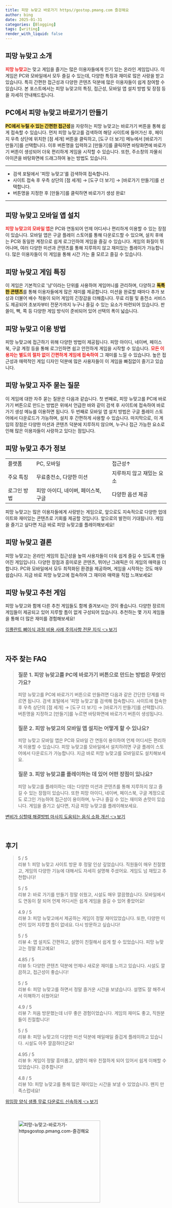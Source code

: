 ```yaml
---
title: 피망 뉴맞고 바로가기 https//gostop.pmang.com 즐겅해요
author: bing
date: 2025-01-31
categories: [Blogging]
tags: [writing]
render_with_liquid: false
---
```



<h2 id='피망 뉴맞고 소개'>피망 뉴맞고 소개</h2>

<p><b><span style="color: #ee2323;">피망 뉴맞고</span></b>는 맞고 게임을 즐기는 많은 이용자들에게 인기 있는 온라인 게임입니다. 이 게임은 PC와 모바일에서 모두 즐길 수 있는데, 다양한 특징과 재미로 많은 사랑을 받고 있습니다. 특히 간편한 접근성과 다양한 콘텐츠 덕분에 많은 이용자들이 쉽게 참여할 수 있습니다. 본 포스트에서는 피망 뉴맞고의 특징, 접근성, 모바일 앱 설치 방법 및 장점 등을 자세히 안내해드립니다.</p>

<h2 id='피망 뉴맞고 바로가기 만들기'>PC에서 피망 뉴맞고 바로가기 만들기</h2>

<p><b><span style="background-color: #ffe066;">PC에서 누릴 수 있는 간편한 접근성</span></b>을 자랑하는 피망 뉴맞고는 바로가기 버튼을 통해 쉽게 접속할 수 있습니다. 먼저 피망 뉴맞고를 검색하여 해당 사이트에 들어가신 후, 페이지 우측 상단에 위치한 [점 세개] 버튼을 클릭하고, [도구 더 보기] 메뉴에서 [바로가기 만들기]를 선택합니다. 이후 버튼명을 입력하고 [만들기]를 클릭하면 바탕화면에 바로가기 버튼이 생성되어 더욱 편리하게 게임을 시작할 수 있습니다. 또한, 주소창의 자물쇠 아이콘을 바탕화면에 드래그하여 놓는 방법도 있습니다.</p>

<hr />

<ul>
    <li>검색 포털에서 '피망 뉴맞고'를 검색하여 접속합니다.</li>
    <li>사이트 접속 후 우측 상단의 [점 세개] → [도구 더 보기] → [바로가기 만들기]를 선택합니다.</li>
    <li>버튼명을 지정한 후 [만들기]를 클릭하면 바로가기 생성 완료!</li>
</ul>

<hr />

<h2 id='피망 뉴맞고 모바일 앱 설치'>피망 뉴맞고 모바일 앱 설치</h2>

<p><b><span style="color: #ee2323;">피망 뉴맞고의 모바일 앱</span></b>은 PC와 연동되어 언제 어디서나 편리하게 이용할 수 있는 장점이 있습니다. 모바일 앱은 구글 플레이 스토어를 통해 다운로드할 수 있으며, 설치 후에는 PC와 동일한 계정으로 쉽게 로그인하여 게임을 즐길 수 있습니다. 게임의 화질이 뛰어나며, 여러 다양한 미션과 콘텐츠를 통해 지루하지 않고 재미있는 플레이가 가능합니다. 많은 이용자들이 이 게임을 통해 시간 가는 줄 모르고 즐길 수 있습니다.</p>

<h2 id='피망 뉴맞고 게임 특징'>피망 뉴맞고 게임 특징</h2>

<p>이 게임은 기본적으로 '냥'이라는 단위를 사용하여 게임머니를 관리하며, 다양하고 <b><span style="background-color: #ffe066;">독특한 콘텐츠</span></b>를 통해 이용자들에게 많은 재미를 제공합니다. 미션을 완료할 때마다 추가 보상과 더불어 배수 적용이 되어 게임의 긴장감을 더해줍니다. 무료 리필 및 충전소 서비스도 제공되어 초보자부터 전문가까지 누구나 즐길 수 있는 요소가 마련되어 있습니다. 판쓸이, 뻑, 쪽 등 다양한 게임 방식이 준비되어 있어 선택의 폭이 넓습니다.</p>

<h2 id='피망 뉴맞고 이용 방법'>피망 뉴맞고 이용 방법</h2>

<p>피망 뉴맞고에 접근하기 위해 다양한 방법이 제공됩니다. 피망 아이디, 네이버, 페이스북, 구글 계정 등을 통해 로그인하면 쉽고 안전하게 게임을 시작할 수 있습니다. <b><span style="color: #ee2323;">모든 이용자는 별도의 절차 없이 간편하게 게임에 접속하여</span></b> 그 재미를 느낄 수 있습니다. 높은 접근성과 매력적인 게임 디자인 덕분에 많은 사용자들이 이 게임을 빠짐없이 즐기고 있습니다.</p>

<h2 id='피망 뉴맞고 자주 묻는 질문'>피망 뉴맞고 자주 묻는 질문</h2>

<p>이 게임에 대한 자주 묻는 질문은 다음과 같습니다. 첫 번째로, 피망 뉴맞고를 PC에 바로가기 버튼으로 만드는 방법은 위에서 언급한 바와 같이 검색 후 사이트에 접속하여 바로가기 생성 메뉴를 이용하면 됩니다. 두 번째로 모바일 앱 설치 방법은 구글 플레이 스토어에서 다운로드가 가능하며, 설치 후 간편하게 사용할 수 있습니다. 마지막으로, 이 게임의 장점은 다양한 미션과 콘텐츠 덕분에 지루하지 않으며, 누구나 접근 가능한 요소로 인해 많은 이용자들이 사랑하고 있다는 점입니다.</p>

<h2 id='피망 뉴맞고 추가 정보'>피망 뉴맞고 추가 정보</h2>

<table>
    <tr>
        <td>플랫폼</td>
        <td>PC, 모바일</td>
        <td>접근성↑</td>
    </tr>
    <tr>
        <td>주요 특징</td>
        <td>무료충전소, 다양한 미션</td>
        <td>지루하지 않고 재밌는 요소</td>
    </tr>
    <tr>
        <td>로그인 방법</td>
        <td>피망 아이디, 네이버, 페이스북, 구글</td>
        <td>다양한 옵션 제공</td>
    </tr>
</table>

<p>피망 뉴맞고는 많은 이용자들에게 사랑받는 게임으로, 앞으로도 지속적으로 다양한 업데이트와 재미있는 콘텐츠로 기회를 제공할 것입니다. 앞으로의 발전이 기대됩니다. 게임을 즐기고 싶다면 지금 바로 피망 뉴맞고를 플레이해보세요!</p>

<h2 id='피망 뉴맞고 결론'>피망 뉴맞고 결론</h2>

<p>피망 뉴맞고는 온라인 게임의 접근성을 높여 사용자들이 더욱 쉽게 즐길 수 있도록 만들어진 게임입니다. 다양한 장점과 흥미로운 콘텐츠, 뛰어난 그래픽은 이 게임의 매력을 더합니다. PC와 모바일에서 모두 최적화된 환경을 제공하며, 게임을 시작하는 것도 매우 쉽습니다. 지금 바로 피망 뉴맞고에 접속하여 그 재미와 매력을 직접 느껴보세요!</p>

<h2 id='피망 뉴맞고 추천 게임'>피망 뉴맞고 추천 게임</h2>

<p>피망 뉴맞고와 함께 다른 추천 게임들도 함께 즐겨보시는 것이 좋습니다. 다양한 장르의 게임들이 제공되고 있어 지루할 틈이 없게 구성되어 있습니다. 추천하는 몇 가지 게임들을 통해 더 많은 재미를 경험해보세요!</p>


<p><a class="click-button" title="임플란트 뼈이식 과정 비용 사례 주의사항 전문 지식" href="https://afficreate.github.io/posts/%EC%9E%84%ED%94%8C%EB%9E%80%ED%8A%B8-%EB%BC%88%EC%9D%B4%EC%8B%9D-%EA%B3%BC%EC%A0%95-%EB%B9%84%EC%9A%A9-%EC%82%AC%EB%A1%80-%EC%A3%BC%EC%9D%98%EC%82%AC%ED%95%AD-%EC%A0%84%EB%AC%B8-%EC%A7%80%EC%8B%9D/" rel="dofollow">임플란트 뼈이식 과정 비용 사례 주의사항 전문 지식 👈 보기</a></p><br>
<h2 id='자주_찾는_FAQ'>자주 찾는 FAQ</h2>
<div itemscope="" itemtype="https://schema.org/FAQPage">
<blockquote>
<div itemscope="" itemprop="mainEntity" itemtype="https://schema.org/Question">
<h3 itemprop="name">질문 1. 피망 뉴맞고를 PC에 바로가기 버튼으로 만드는 방법은 무엇인가요?</h3>
<div itemscope="" itemprop="acceptedAnswer" itemtype="https://schema.org/Answer">
<span itemprop="text">
<p>피망 뉴맞고를 PC에 바로가기 버튼으로 만들려면 다음과 같은 간단한 단계를 따르면 됩니다. 검색 포털에서 '피망 뉴맞고'를 검색해 접속합니다. 사이트에 접속한 후 우측 상단의 [점 세개] → [도구 더 보기] → [바로가기 만들기]를 선택합니다. 버튼명을 지정하고 [만들기]를 누르면 바탕화면에 바로가기 버튼이 생성됩니다.</p>
</span>
</div>
</div>
<div itemscope="" itemprop="mainEntity" itemtype="https://schema.org/Question">
<h3 itemprop="name">질문 2. 피망 뉴맞고의 모바일 앱 설치는 어떻게 할 수 있나요?</h3>
<div itemscope="" itemprop="acceptedAnswer" itemtype="https://schema.org/Answer">
<span itemprop="text">
<p>피망 뉴맞고 모바일 앱은 PC와 모바일 간 연동이 용이하여 언제 어디서든 편리하게 이용할 수 있습니다. 피망 뉴맞고를 모바일에서 설치하려면 구글 플레이 스토어에서 다운로드가 가능합니다. 지금 바로 피망 뉴맞고를 모바일로도 설치해보세요.</p>
</span>
</div>
</div>
<div itemscope="" itemprop="mainEntity" itemtype="https://schema.org/Question">
<h3 itemprop="name">질문 3. 피망 뉴맞고를 플레이하는 데 있어 어떤 장점이 있나요?</h3>
<div itemscope="" itemprop="acceptedAnswer" itemtype="https://schema.org/Answer">
<span itemprop="text">
<p>피망 뉴맞고를 플레이하는 데는 다양한 미션과 콘텐츠를 통해 지루하지 않고 즐길 수 있는 장점이 있습니다. 또한 피망 아이디, 네이버, 페이스북, 구글 계정으로도 로그인 가능하여 접근성이 용이하며, 누구나 즐길 수 있는 재미와 손맛이 있습니다. 게임을 즐기고 싶다면, 지금 피망 뉴맞고를 플레이해보세요.</p>
</span>
</div>
</div>
</blockquote>
</div>
<p><a class="click-button" title="변비가 심할때 해결방법 마사지 도움되는 음식 소화 개선" href="https://afficreate.github.io/posts/%EB%B3%80%EB%B9%84%EA%B0%80-%EC%8B%AC%ED%95%A0%EB%95%8C-%ED%95%B4%EA%B2%B0%EB%B0%A9%EB%B2%95-%EB%A7%88%EC%82%AC%EC%A7%80-%EB%8F%84%EC%9B%80%EB%90%98%EB%8A%94-%EC%9D%8C%EC%8B%9D-%EC%86%8C%ED%99%94-%EA%B0%9C%EC%84%A0/" rel="dofollow">변비가 심할때 해결방법 마사지 도움되는 음식 소화 개선 👈 보기</a></p><br>
<h2 id='후기'>후기</h2>
<div itemscope itemtype="https://schema.org/Product">
  <blockquote>
  <div itemprop="review" itemscope itemtype="https://schema.org/Review">
      <div itemprop="reviewRating" itemscope itemtype="https://schema.org/Rating"> <span itemprop="ratingValue">5</span> / <span itemprop="bestRating">5</span> </div>
      <span itemprop="reviewBody">리뷰 1: 피망 뉴맞고 사이트 방문 후 정말 인상 깊었습니다. 직원들이 매우 친절했고, 게임의 다양한 기능에 대해서도 자세히 설명해 주셨어요. 게임도 넘 재밌고 추천합니다!</span>
  </div>
  <br>
  <div itemprop="review" itemscope itemtype="https://schema.org/Review">
      <div itemprop="reviewRating" itemscope itemtype="https://schema.org/Rating"> <span itemprop="ratingValue">5</span> / <span itemprop="bestRating">5</span> </div>
      <span itemprop="reviewBody">리뷰 2: 바로 가기를 만들기 정말 쉬웠고, 시설도 매우 깔끔했습니다. 모바일에서도 연동이 잘 되어 언제 어디서든 쉽게 게임을 즐길 수 있어 좋았어요!</span>
  </div>
  <br>
  <div itemprop="review" itemscope itemtype="https://schema.org/Review">
      <div itemprop="reviewRating" itemscope itemtype="https://schema.org/Rating"> <span itemprop="ratingValue">4.9</span> / <span itemprop="bestRating">5</span> </div>
      <span itemprop="reviewBody">리뷰 3: 피망 뉴맞고에서 제공하는 게임이 정말 재미있었습니다. 또한, 다양한 미션이 있어 지루할 틈이 없네요. 다시 방문하고 싶습니다!</span>
  </div>
  <br>
  <div itemprop="review" itemscope itemtype="https://schema.org/Review">
      <div itemprop="reviewRating" itemscope itemtype="https://schema.org/Rating"> <span itemprop="ratingValue">5</span> / <span itemprop="bestRating">5</span> </div>
      <span itemprop="reviewBody">리뷰 4: 앱 설치도 간편하고, 설명이 친절해서 쉽게 할 수 있었습니다. 피망 뉴맞고는 정말 최고예요!</span>
  </div>
  <br>
  <div itemprop="review" itemscope itemtype="https://schema.org/Review">
      <div itemprop="reviewRating" itemscope itemtype="https://schema.org/Rating"> <span itemprop="ratingValue">4.85</span> / <span itemprop="bestRating">5</span> </div>
      <span itemprop="reviewBody">리뷰 5: 다양한 콘텐츠 덕분에 언제나 새로운 재미를 느끼고 있습니다. 시설도 깔끔하고, 접근성이 좋습니다!</span>
  </div>
  <br>
  <div itemprop="review" itemscope itemtype="https://schema.org/Review">
      <div itemprop="reviewRating" itemscope itemtype="https://schema.org/Rating"> <span itemprop="ratingValue">5</span> / <span itemprop="bestRating">5</span> </div>
      <span itemprop="reviewBody">리뷰 6: 피망 뉴맞고를 하면서 정말 즐거운 시간을 보냈습니다. 설명도 잘 해주셔서 이해하기 쉬웠어요!</span>
  </div>
  <br>
  <div itemprop="review" itemscope itemtype="https://schema.org/Review">
      <div itemprop="reviewRating" itemscope itemtype="https://schema.org/Rating"> <span itemprop="ratingValue">4.9</span> / <span itemprop="bestRating">5</span> </div>
      <span itemprop="reviewBody">리뷰 7: 처음 방문했는데 너무 좋은 경험이었습니다. 게임의 재미도 좋고, 직원분들이 친절합니다!</span>
  </div>
  <br>
  <div itemprop="review" itemscope itemtype="https://schema.org/Review">
      <div itemprop="reviewRating" itemscope itemtype="https://schema.org/Rating"> <span itemprop="ratingValue">5</span> / <span itemprop="bestRating">5</span> </div>
      <span itemprop="reviewBody">리뷰 8: 피망 뉴맞고의 다양한 미션 덕분에 매일매일 즐겁게 플레이하고 있습니다. 시설도 아주 깔끔하더군요!</span>
  </div>
  <br>
  <div itemprop="review" itemscope itemtype="https://schema.org/Review">
      <div itemprop="reviewRating" itemscope itemtype="https://schema.org/Rating"> <span itemprop="ratingValue">4.95</span> / <span itemprop="bestRating">5</span> </div>
      <span itemprop="reviewBody">리뷰 9: 게임이 정말 흥미롭고, 설명이 매우 친절하게 되어 있어서 쉽게 이해할 수 있었습니다. 강추합니다!</span>
  </div>
  <br>
  <div itemprop="review" itemscope itemtype="https://schema.org/Review">
      <div itemprop="reviewRating" itemscope itemtype="https://schema.org/Rating"> <span itemprop="ratingValue">4.8</span> / <span itemprop="bestRating">5</span> </div>
      <span itemprop="reviewBody">리뷰 10: 피망 뉴맞고를 통해 많은 재미있는 시간을 보낼 수 있었습니다. 왠지 만족스럽네요!</span>
  </div>
  </blockquote>
</div>
<p><a class="click-button" title="위임장 양식 샘플 무료 다운로드 신속하게" href="https://afficreate.github.io/posts/%EC%9C%84%EC%9E%84%EC%9E%A5-%EC%96%91%EC%8B%9D-%EC%83%98%ED%94%8C-%EB%AC%B4%EB%A3%8C-%EB%8B%A4%EC%9A%B4%EB%A1%9C%EB%93%9C-%EC%8B%A0%EC%86%8D%ED%95%98%EA%B2%8C/" rel="dofollow">위임장 양식 샘플 무료 다운로드 신속하게 👈 보기</a></p><br>
<figure class="image"><img src="https://afficreate.github.io/assets/img/thumbnail/피망-뉴맞고-바로가기-httpsgostop.pmang.com-즐겅해요.webp" alt="피망-뉴맞고-바로가기-httpsgostop.pmang.com-즐겅해요" width="256" height="256"></figure>